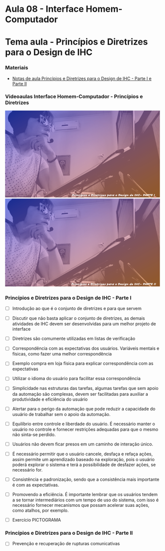 # Aula 08 - Interface Homem-Computador
# Tema aula - Princípios e Diretrizes para o Design de IHC


### Materiais
- [Notas de aula Princípios e Diretrizes para o Design de IHC - Parte I e Parte II](principios_diretrizes_design_ihc.pdf)


### Videoaulas Interface Homem-Computador -  Princípios e Diretrizes 
[![Princípios e Diretrizes para o Design de IHC - Parte I](capa_17.png)](https://youtu.be/2lg91Rmjna4)
[![Princípios e Diretrizes para o Design de IHC - Parte II](capa_18.png)](https://youtu.be/wYkkj6YlfEo)


### Princípios e Diretrizes para o Design de IHC - Parte I 

- [ ]  Introdução ao que é o conjunto de diretrizes e para que servem
- [ ]  Discutir que não basta aplicar o conjunto de diretrizes, as demais atividades de IHC devem ser desenvolvidas para um melhor projeto de interface
- [ ]  Diretrizes são comumente utilizadas em listas de verificação
- [ ]  Correspondência com as expectativas dos usuários. Variáveis mentais e físicas, como fazer uma melhor correspondência
- [ ]  Exemplo compra em loja física para explicar correspondência com as expectativas
- [ ]  Utilizar o idioma do usuário para facilitar essa correspondência
- [ ]  Simplicidade nas estruturas das tarefas, algumas tarefas que sem apoio da automação são complexas, devem ser facilitadas para auxiliar a produtividade e eficiência do usuário
- [ ]  Alertar para o perigo da automação que pode reduzir a capacidade do usuário de trabalhar sem o apoio da automação.
- [ ]  Equilíbrio entre controle e liberdade do usuário. É necessário manter o usuário no controle e fornecer restrições adequadas para que o mesmo não sinta-se perdido.
- [ ]  Usuários não devem ficar presos em um caminho de interação único.
- [ ]  É necessário permitir que o usuário cancele, desfaça e refaça ações, assim permite um aprendizado baseado na exploração, pois o usuário poderá explorar o sistema e terá a possibilidade de desfazer ações, se necessário for.
- [ ]  Consistência e padronização, sendo que a consistência mais importante é com as expectativas.
- [ ]  Promovendo a eficiência. É importante lembrar que os usuários tendem a se tornar intermediários com um tempo de uso do sistema, com isso é necessário fornecer mecanismos que possam acelerar suas ações, como atalhos, por exemplo.
- [ ]  Exercício PICTOGRAMA


### Princípios e Diretrizes para o Design de IHC - Parte II  

- [ ]  Prevenção e recuperação de rupturas comunicativas

